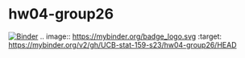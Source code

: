 # hw04-group26
[![Binder](https://mybinder.org/badge_logo.svg)](https://mybinder.org/v2/gh/UCB-stat-159-s23/hw04-group26/HEAD)
.. image:: https://mybinder.org/badge_logo.svg
 :target: https://mybinder.org/v2/gh/UCB-stat-159-s23/hw04-group26/HEAD
